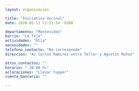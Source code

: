 ```yaml
---
layout: organizacion

title: "Iniciativa Vecinal"
date: 2020-05-12 12:21:54 -0300

departamento: "Montevideo"
barrio: "La Teja"
actividades: "Olla"
necesidades: ""
telefono_contacto: "No corresponde"
direccion: "Av Carlos Ramirez entre Teller y Agustín Muñoz"

otros_contactos: ""
horario: " 20.00 hs"
aclaraciones: "Llevar tupper"
cuenta_bancaria: ""

---
```

